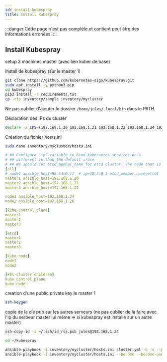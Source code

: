 ```yaml
---
id: install-kubespray
title: Install Kubespray
---
```

:::danger
Cette page n'est pas complète et contient peut être des informations erronées.
::: 

## Install Kubespray
setup 3 machines master (avec lien kuber de base)

Install de kubespray (sur le master 1)
```bash
git clone https://github.com/kubernetes-sigs/kubespray.git
sudo apt install -y python3-pip
cd kubespray
pip3 install -r requirements.txt
cp -rfp inventory/sample inventory/mycluster
```

Ne pas oublier d'ajouter le dossier <code>/home/jules/.local/bin</code> dans le PATH

Déclaration des IPs du cluster
```bash
declare -a IPS=(192.168.1.20 192.168.1.21 192.168.1.22 192.168.1.24 192.168.1.26)
```

Création du fichier hosts.ini
```bash
sudo nano inventory/mycluster/hosts.ini
```

```yaml
# ## Configure 'ip' variable to bind kubernetes services on a
# ## different ip than the default iface
# ## We should set etcd_member_name for etcd cluster. The node that is not a etcd member do not need to set the value, or can set the empty string value.
[all]
# node1 ansible_host=95.54.0.12  # ip=10.3.0.1 etcd_member_name=etcd1
master1 ansible_host=192.168.1.20
master2 ansible_host=192.168.1.21
master3 ansible_host=192.168.1.22

node1 ansible_host=192.168.1.24
node2 ansible_host=192.168.1.26

[kube_control_plane]
master1
master2
master3

[etcd]
master1
master2
master3

[kube-node]
node1
node2

[k8s-cluster:children]
kube_control_plane
kube-node
```

creation d'une public private key le master 1

```bash
ssh-keygen
```

copie de la clé pub sur les autres serveurs (ne pas oublier de la faire avec l'ip du serbeur master lui même => si kubespray est installé sur un autre master)
```bash
ssh-copy-id -i ~/.ssh/id_rsa.pub jules@192.168.1.24
```

```bash
cd ~/kubespray
```

```bash
ansible-playbook -i inventory/mycluster/hosts.ini cluster.yml -b -v --private-key=~/.ssh/id_rsa --extra-vars="ansible_become_pass=<yourStr0ngP@assword>"
ansible-playbook -i inventory/mycluster/hosts.ini --become --become-user=root cluster.yml -v --private-key=~/.ssh/id_rsa --extra-vars="ansible_become_pass=<yourStr0ngP@assword>"
```